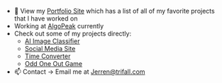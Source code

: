 - 💼 View my [Portfolio Site](https://trifall.com) which has a list of all of my favorite projects that I have worked on
- Working at [AlgoPeak](https://AlgoPeak.net) currently
- Check out some of my projects directly:
  - [AI Image Classifier](https://classify.lol)
  - [Social Media Site](https://social.trifall.com)
  - [Time Converter](https://timeconvert.xyz/)
  - [Odd One Out Game](https://https://oddone.trifall.com/)
- 📫 Contact -> Email me at [Jerren@trifall.com](mailto:Jerren@trifall.com)
